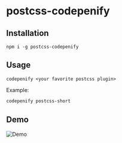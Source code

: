 postcss-codepenify
===================

## Installation

```
npm i -g postcss-codepenify
```

## Usage

`codepenify <your favorite postcss plugin>`

Example:

```bash
codepenify postcss-short
```

## Demo

![Demo](https://cloud.githubusercontent.com/assets/566536/25456192/7800c180-2ad2-11e7-982a-9f68c1ab1db6.gif)

